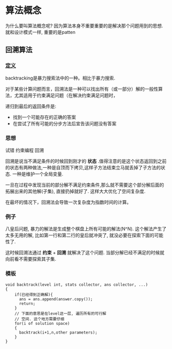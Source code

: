 # 算法概念

为什么要叫算法概念呢? 因为算法本身不重要重要的是解决那个问题用到的思想. 就和设计模式一样, 重要的是patten

## 回溯算法

### [定义](https://zh.wikipedia.org/wiki/回溯法)

backtracking是暴力搜索法中的一种。相比于暴力搜索.

对于某些计算问题而言，回溯法是一种可以找出所有（或一部分）解的一般性算法，尤其适用于约束满足问题（在解决约束满足问题时，

递归到最后的返回条件是:

- 找到一个可能存在的正确的答案
- 在尝试了所有可能的分步方法后宣告该问题没有答案

### 思想

试错 约束编程 回溯

回溯是说当不满足条件的时候回到刚才的 **状态** .值得注意的是这个状态返回到之前的状态有两种做法,一种是自顶而下拷贝,这样子方法结束立马就丢掉了子方法的状态. 一种是维护一个全局变量.

一旦在过程中发现当前的部分解不满足约束条件,那么就不需要这个部分解后面的拓展出来的其他解(子集), 直接扔掉就好了. 这样大大优化了空间复杂度.

在最坏的情况下，回溯法会导致一次复杂度为指数时间的计算。

### 例子

八皇后问题, 暴力的解法是生成整个棋盘上所有可能的解法(N^N). 这个解法产生了太多无用的解, 比如第一行和第二行的皇后就冲突了, 就没必要在探索下面的可能性了.

这时候回溯法通过 **约束** + **回溯** 就解决了这个问题. 当部分解已经不满足的时候就向前看不需要探索其子集.

### 模板

```
void backtrack(level int, stats collector, ans collector, ...)
{
    if(已经得到正确解){
      ans = ans.append(answer.copy());
      return;
    }
    // 下面的意思是在level这一层, 遍历所有的可行解
    // 空间. 这个地方需要仔细
    for(i of solution space)
    {
      backtrack(i+1,n,other parameters);
    }
}
```
